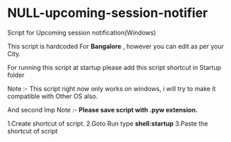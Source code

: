 # NULL-upcoming-session-notifier
Script for Upcoming session notification(Windows)

This script is hardcoded For <b>Bangalore</b> , however you can edit as per your City.

For running this script at startup please add this script shortcut in Startup folder

Note :- This script right now only works on windows, i will try to make it compatible with Other OS also.

And second Imp Note :- <b>Please save script with .pyw extension.</b>
<td>
<tr>1.Create shortcut of script.</tr>
<tr>2.Goto Run type <b>shell:startup</b><tr>
<tr>3.Paste the shortcut of script<tr>

